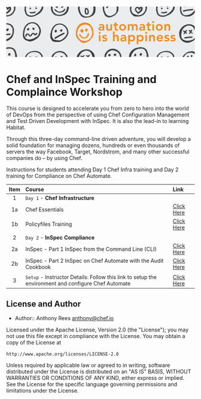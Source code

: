 ![Chef Header](/images/Header.png)
# Chef and InSpec Training and Complaince Workshop

This course is designed to accelerate you from zero to hero into the world of DevOps from the perspective of using Chef Configuration Management and Test Driven Development with InSpec.  It is also the lead-in to learning Habitat. 

Through this three-day command-line driven adventure, you will develop a solid foundation for managing dozens, hundreds or even thousands of servers the way Facebook, Target, Nordstrom, and many other successful companies do – by using Chef.

Instructions for students attending Day 1 Chef Infra training and Day 2 training for Compliance on Chef Automate.

| Item | Course  | Link  |
| :---: |:-------------| :-----|
| 1  | `Day 1` - **Chef Infrastructure** |  |
| 1a | Chef Essentials | [Click Here](https://github.com/anthonygrees/compliance-workshop/blob/master/chef.md) |
| 1b | Policyfiles Training | [Click Here](https://github.com/anthonygrees/policyfiles_training) |
|   |   |   |
| 2  | `Day 2` - **InSpec Compliance** |  |
| 2a  | InSpec - Part 1 InSpec from the Command Line (CLI)|  [Click Here](https://github.com/anthonygrees/compliance-workshop/blob/master/inspec_part1.md) |
| 2b  | InSpec - Part 2 InSpec on Chef Automate with the Audit Cookbook|  [Click Here](https://github.com/anthonygrees/compliance-workshop/blob/master/inspec_part2.md) |
|   |   |   |
| 3  | `Setup` - Instructor Details: Follow this link to setup the environment and configure Chef Automate | [Click Here](https://github.com/anthonygrees/compliance-workshop/blob/master/setup.md) |




## License and Author

* Author:: Anthony Rees <anthony@chef.io>

Licensed under the Apache License, Version 2.0 (the "License");
you may not use this file except in compliance with the License.
You may obtain a copy of the License at

    http://www.apache.org/licenses/LICENSE-2.0

Unless required by applicable law or agreed to in writing, software
distributed under the License is distributed on an "AS IS" BASIS,
WITHOUT WARRANTIES OR CONDITIONS OF ANY KIND, either express or implied.
See the License for the specific language governing permissions and
limitations under the License.
